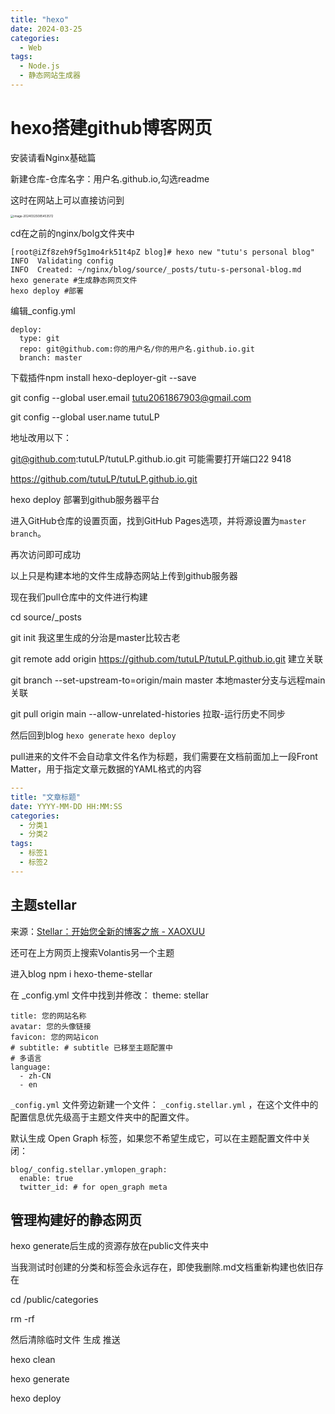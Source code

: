 ```yaml
---
title: "hexo"
date: 2024-03-25
categories:
  - Web
tags:
  - Node.js
  - 静态网站生成器
---
```


# hexo搭建github博客网页

安装请看Nginx基础篇

新建仓库-仓库名字：用户名.github.io,勾选readme

这时在网站上可以直接访问到

<img src="http://typora-tutu.oss-cn-chengdu.aliyuncs.com/img/image-20240325085453572.png" alt="image-20240325085453572" style="zoom:33%;" />





cd在之前的nginx/bolg文件夹中

~~~
[root@iZf8zeh9f5g1mo4rk51t4pZ blog]# hexo new "tutu's personal blog"
INFO  Validating config
INFO  Created: ~/nginx/blog/source/_posts/tutu-s-personal-blog.md
hexo generate #生成静态网页文件
hexo deploy #部署
~~~

编辑_config.yml

~~~
deploy:
  type: git
  repo: git@github.com:你的用户名/你的用户名.github.io.git
  branch: master
~~~

下载插件npm install hexo-deployer-git --save

git config --global user.email tutu2061867903@gmail.com

git config --global user.name tutuLP

地址改用以下：

git@github.com:tutuLP/tutuLP.github.io.git 可能需要打开端口22 9418

https://github.com/tutuLP/tutuLP.github.io.git

 

hexo deploy 部署到github服务器平台

进入GitHub仓库的设置页面，找到GitHub Pages选项，并将源设置为`master branch`。

再次访问即可成功



以上只是构建本地的文件生成静态网站上传到github服务器

现在我们pull仓库中的文件进行构建

cd source/_posts

git init 我这里生成的分治是master比较古老

git remote add origin https://github.com/tutuLP/tutuLP.github.io.git 建立关联

git branch --set-upstream-to=origin/main master 本地master分支与远程main关联

git pull origin main --allow-unrelated-histories 拉取-运行历史不同步

然后回到blog `hexo generate`       `hexo deploy`



pull进来的文件不会自动拿文件名作为标题，我们需要在文档前面加上一段Front Matter，用于指定文章元数据的YAML格式的内容

```yaml
---
title: "文章标题"
date: YYYY-MM-DD HH:MM:SS
categories:
  - 分类1
  - 分类2
tags:
  - 标签1
  - 标签2
---
```



## 主题stellar

来源：[Stellar：开始您全新的博客之旅 - XAOXUU](https://xaoxuu.com/wiki/stellar/#start)

还可在上方网页上搜索Volantis另一个主题



进入blog  npm i hexo-theme-stellar

在 _config.yml 文件中找到并修改： theme: stellar

~~~
title: 您的网站名称
avatar: 您的头像链接
favicon: 您的网站icon
# subtitle: # subtitle 已移至主题配置中
# 多语言
language:
  - zh-CN
  - en
~~~

`_config.yml` 文件旁边新建一个文件： `_config.stellar.yml` ，在这个文件中的配置信息优先级高于主题文件夹中的配置文件。

默认生成 Open Graph 标签，如果您不希望生成它，可以在主题配置文件中关闭：

```
blog/_config.stellar.ymlopen_graph:
  enable: true
  twitter_id: # for open_graph meta
```

## 管理构建好的静态网页

hexo generate后生成的资源存放在public文件夹中

当我测试时创建的分类和标签会永远存在，即使我删除.md文档重新构建也依旧存在

cd /public/categories 

rm -rf

然后清除临时文件 生成 推送

hexo clean

hexo generate

hexo deploy
